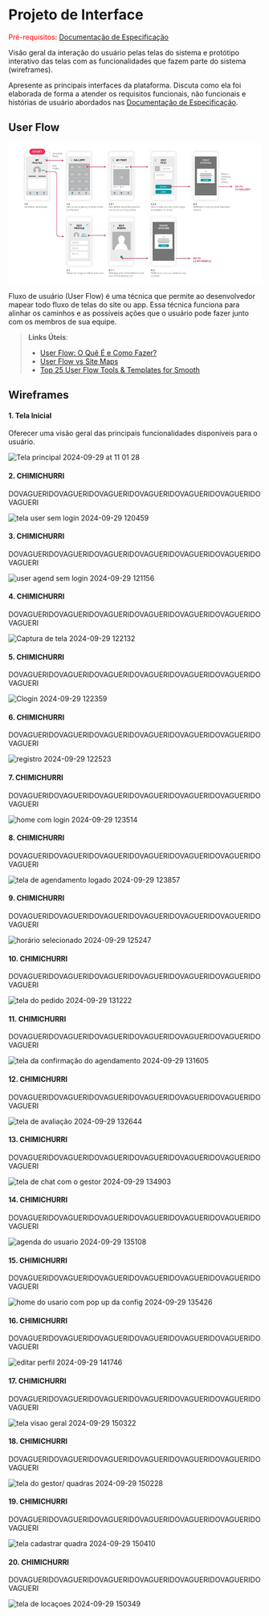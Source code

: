 
# Projeto de Interface

<span style="color:red">Pré-requisitos: <a href="2-Especificação do Projeto.md"> Documentação de Especificação</a></span>

Visão geral da interação do usuário pelas telas do sistema e protótipo interativo das telas com as funcionalidades que fazem parte do sistema (wireframes).

 Apresente as principais interfaces da plataforma. Discuta como ela foi elaborada de forma a atender os requisitos funcionais, não funcionais e histórias de usuário abordados nas <a href="2-Especificação do Projeto.md"> Documentação de Especificação</a>.

## User Flow

![Exemplo de UserFlow](img/userflow.jpg)

Fluxo de usuário (User Flow) é uma técnica que permite ao desenvolvedor mapear todo fluxo de telas do site ou app. Essa técnica funciona para alinhar os caminhos e as possíveis ações que o usuário pode fazer junto com os membros de sua equipe.

> **Links Úteis**:
> - [User Flow: O Quê É e Como Fazer?](https://medium.com/7bits/fluxo-de-usu%C3%A1rio-user-flow-o-que-%C3%A9-como-fazer-79d965872534)
> - [User Flow vs Site Maps](http://designr.com.br/sitemap-e-user-flow-quais-as-diferencas-e-quando-usar-cada-um/)
> - [Top 25 User Flow Tools & Templates for Smooth](https://www.mockplus.com/blog/post/user-flow-tools)


## Wireframes

#### 1. Tela Inicial 

Oferecer uma visão geral das principais funcionalidades disponíveis para o usuário.

![Tela principal 2024-09-29 at 11 01 28](https://github.com/user-attachments/assets/09a76831-c4eb-4c28-9317-f6b51325cad7)

#### 2. CHIMICHURRI

DOVAGUERIDOVAGUERIDOVAGUERIDOVAGUERIDOVAGUERIDOVAGUERIDOVAGUERI

![tela user sem login 2024-09-29 120459](https://github.com/user-attachments/assets/a0b8d0e1-8985-49b3-90a1-efe554a84d4d)

#### 3. CHIMICHURRI

DOVAGUERIDOVAGUERIDOVAGUERIDOVAGUERIDOVAGUERIDOVAGUERIDOVAGUERI

![user agend sem login 2024-09-29 121156](https://github.com/user-attachments/assets/fa11045d-4fe0-4d83-bc14-4350c2b03ae4)

#### 4. CHIMICHURRI

DOVAGUERIDOVAGUERIDOVAGUERIDOVAGUERIDOVAGUERIDOVAGUERIDOVAGUERI

![Captura de tela 2024-09-29 122132](https://github.com/user-attachments/assets/bbfd0646-8dfb-4a41-bcbf-4dc2927f9516)

#### 5. CHIMICHURRI

DOVAGUERIDOVAGUERIDOVAGUERIDOVAGUERIDOVAGUERIDOVAGUERIDOVAGUERI

![Clogin 2024-09-29 122359](https://github.com/user-attachments/assets/b192dad7-3ea3-4af3-b314-e112bc9e5e42)

#### 6. CHIMICHURRI

DOVAGUERIDOVAGUERIDOVAGUERIDOVAGUERIDOVAGUERIDOVAGUERIDOVAGUERI

![registro 2024-09-29 122523](https://github.com/user-attachments/assets/428c3c97-048d-4b14-b12e-f99efe6adda4)

#### 7. CHIMICHURRI

DOVAGUERIDOVAGUERIDOVAGUERIDOVAGUERIDOVAGUERIDOVAGUERIDOVAGUERI

![home com login 2024-09-29 123514](https://github.com/user-attachments/assets/99c12fc4-bb72-460c-8593-cebfb7271d32)

#### 8. CHIMICHURRI

DOVAGUERIDOVAGUERIDOVAGUERIDOVAGUERIDOVAGUERIDOVAGUERIDOVAGUERI

![tela de agendamento logado 2024-09-29 123857](https://github.com/user-attachments/assets/845c3e82-0ab0-44ba-b81f-a17b3245d937)

#### 9. CHIMICHURRI

DOVAGUERIDOVAGUERIDOVAGUERIDOVAGUERIDOVAGUERIDOVAGUERIDOVAGUERI

![horário selecionado 2024-09-29 125247](https://github.com/user-attachments/assets/0a7ea6b0-23b2-453e-8cfd-19f9be37f07f)

#### 10. CHIMICHURRI

DOVAGUERIDOVAGUERIDOVAGUERIDOVAGUERIDOVAGUERIDOVAGUERIDOVAGUERI

![tela do pedido 2024-09-29 131222](https://github.com/user-attachments/assets/7f5bbee1-0fb3-4fb8-9d16-d0483f912604)

#### 11. CHIMICHURRI

DOVAGUERIDOVAGUERIDOVAGUERIDOVAGUERIDOVAGUERIDOVAGUERIDOVAGUERI

![tela da confirmação do agendamento 2024-09-29 131605](https://github.com/user-attachments/assets/5f2a7134-1b00-47db-b687-fb25e826811e)

#### 12. CHIMICHURRI

DOVAGUERIDOVAGUERIDOVAGUERIDOVAGUERIDOVAGUERIDOVAGUERIDOVAGUERI

![tela de avaliação 2024-09-29 132644](https://github.com/user-attachments/assets/2b9d00d9-8cf7-415c-b789-437e7ea2209f)

#### 13. CHIMICHURRI

DOVAGUERIDOVAGUERIDOVAGUERIDOVAGUERIDOVAGUERIDOVAGUERIDOVAGUERI

![tela de chat com o gestor 2024-09-29 134903](https://github.com/user-attachments/assets/2cee4c88-2d6b-42db-be25-aa199e468d93)

#### 14. CHIMICHURRI

DOVAGUERIDOVAGUERIDOVAGUERIDOVAGUERIDOVAGUERIDOVAGUERIDOVAGUERI

![agenda do usuario 2024-09-29 135108](https://github.com/user-attachments/assets/284afbab-580f-4677-b7b0-7b0f4eeb638e)

#### 15. CHIMICHURRI

DOVAGUERIDOVAGUERIDOVAGUERIDOVAGUERIDOVAGUERIDOVAGUERIDOVAGUERI

![home do usario com pop up da config 2024-09-29 135426](https://github.com/user-attachments/assets/9520529a-16b3-496a-8736-d13ca4e9518b)

#### 16. CHIMICHURRI

DOVAGUERIDOVAGUERIDOVAGUERIDOVAGUERIDOVAGUERIDOVAGUERIDOVAGUERI

![editar perfil 2024-09-29 141746](https://github.com/user-attachments/assets/898888a4-1bda-454c-8ae8-7700f6ffeb48)

#### 17. CHIMICHURRI

DOVAGUERIDOVAGUERIDOVAGUERIDOVAGUERIDOVAGUERIDOVAGUERIDOVAGUERI

![tela visao geral 2024-09-29 150322](https://github.com/user-attachments/assets/c7edc48f-148b-46d9-ae53-c36285d6fb79)

#### 18. CHIMICHURRI

DOVAGUERIDOVAGUERIDOVAGUERIDOVAGUERIDOVAGUERIDOVAGUERIDOVAGUERI

![tela do gestor/ quadras 2024-09-29 150228](https://github.com/user-attachments/assets/eb5fc789-b25c-4086-b575-0b176d27047f)

#### 19. CHIMICHURRI

DOVAGUERIDOVAGUERIDOVAGUERIDOVAGUERIDOVAGUERIDOVAGUERIDOVAGUERI

![tela cadastrar quadra 2024-09-29 150410](https://github.com/user-attachments/assets/966e4be7-114b-49f3-8710-b552a2dfab5b)

#### 20. CHIMICHURRI

DOVAGUERIDOVAGUERIDOVAGUERIDOVAGUERIDOVAGUERIDOVAGUERIDOVAGUERI

![tela de locaçoes 2024-09-29 150349](https://github.com/user-attachments/assets/77f2f389-dd1e-4342-87fe-c300ae90c01e)
